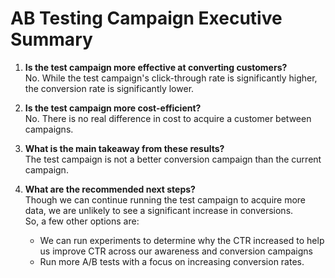 # AB Testing Campaign Executive Summary

1. <b>Is the test campaign more effective at converting customers?</b>  
No. While the test campaign's click-through rate is significantly higher, the conversion rate is significantly lower.
   
2. <b>Is the test campaign more cost-efficient?</b>  
No. There is no real difference in cost to acquire a customer between campaigns.
   
3. <b>What is the main takeaway from these results?</b>  
The test campaign is not a better conversion campaign than the current campaign.
  
4. <b>What are the recommended next steps?</b>  
Though we can continue running the test campaign to acquire more data, we are unlikely to see a significant increase in conversions.  
  So, a few other options are:
   - We can run experiments to determine why the CTR increased to help us improve CTR across our awareness and conversion campaigns  
   - Run more A/B tests with a focus on increasing conversion rates.
